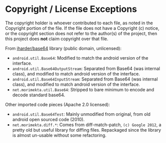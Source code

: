 Copyright / License Exceptions
==============================

The copyright holder is whoever contributed to each file, as noted in the
Copyright portion of the file. If the file does not have a Copyright (c)
notice, or the copyright section does not refer to the author(s) of the
project, then this project does **not** claim copyright over that file.

From [iharder/base64](http://iharder.sourceforge.net/current/java/base64/)
library (public domain, unlicensed):

* `android.util.Base64`: Modified to match the android version of the interface.
* `android.util.Base64OutputStream`: Separated from Base64 (was internal class),
  and modified to match android version of the interface.
* `android.util.Base64InputStream`: Separated from Base64 (was internal class),
                                    and modified to match android version of the interface.
* `net.morimekta.util.Base64`: Stripped to bare minimum to encode and decode
  standard base64.

Other imported code pieces (Apache 2.0 licensed):

* `android.util.Base64Test`: Mainly unmodified from original, from old android
  open sourced code (2010).
* `net.morimekta.diff.*`: Comes from diff-match-patch, `(c) Google 2012`, a
  pretty old but useful library for diffing files. Repackaged since the library
  is almost un-usable without some refactoring.

